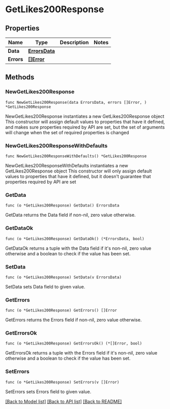 # GetLikes200Response

## Properties

Name | Type | Description | Notes
------------ | ------------- | ------------- | -------------
**Data** | [**ErrorsData**](ErrorsData.md) |  | 
**Errors** | [**[]Error**](Error.md) |  | 

## Methods

### NewGetLikes200Response

`func NewGetLikes200Response(data ErrorsData, errors []Error, ) *GetLikes200Response`

NewGetLikes200Response instantiates a new GetLikes200Response object
This constructor will assign default values to properties that have it defined,
and makes sure properties required by API are set, but the set of arguments
will change when the set of required properties is changed

### NewGetLikes200ResponseWithDefaults

`func NewGetLikes200ResponseWithDefaults() *GetLikes200Response`

NewGetLikes200ResponseWithDefaults instantiates a new GetLikes200Response object
This constructor will only assign default values to properties that have it defined,
but it doesn't guarantee that properties required by API are set

### GetData

`func (o *GetLikes200Response) GetData() ErrorsData`

GetData returns the Data field if non-nil, zero value otherwise.

### GetDataOk

`func (o *GetLikes200Response) GetDataOk() (*ErrorsData, bool)`

GetDataOk returns a tuple with the Data field if it's non-nil, zero value otherwise
and a boolean to check if the value has been set.

### SetData

`func (o *GetLikes200Response) SetData(v ErrorsData)`

SetData sets Data field to given value.


### GetErrors

`func (o *GetLikes200Response) GetErrors() []Error`

GetErrors returns the Errors field if non-nil, zero value otherwise.

### GetErrorsOk

`func (o *GetLikes200Response) GetErrorsOk() (*[]Error, bool)`

GetErrorsOk returns a tuple with the Errors field if it's non-nil, zero value otherwise
and a boolean to check if the value has been set.

### SetErrors

`func (o *GetLikes200Response) SetErrors(v []Error)`

SetErrors sets Errors field to given value.



[[Back to Model list]](../README.md#documentation-for-models) [[Back to API list]](../README.md#documentation-for-api-endpoints) [[Back to README]](../README.md)


